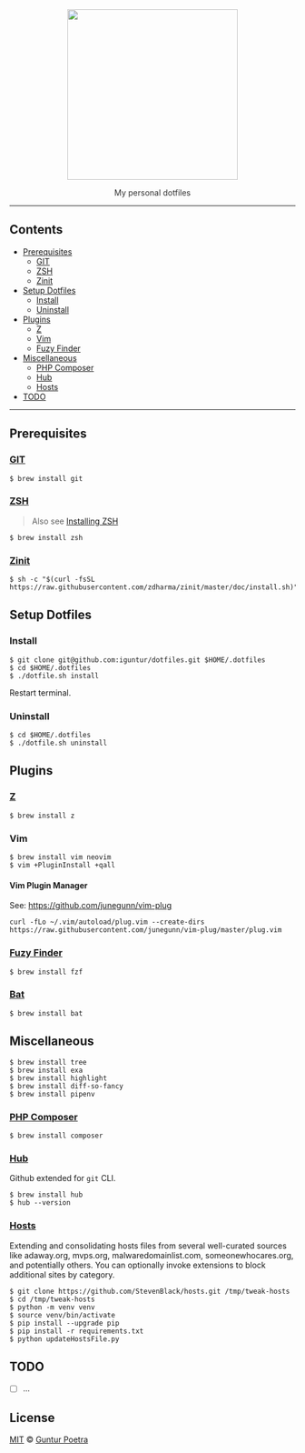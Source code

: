 <div align='center'>
	<img src='https://dotfiles.github.io/images/dotfiles-logo.png' width='300px'>
	<p style='color: #333333'>My personal dotfiles</p>
</div>

---

## Contents <!-- omit in toc -->

- [Prerequisites](#prerequisites)
  - [GIT](#git)
  - [ZSH](#zsh)
  - [Zinit](#zinit)
- [Setup Dotfiles](#setup-dotfiles)
  - [Install](#install)
  - [Uninstall](#uninstall)
- [Plugins](#plugins)
  - [Z](#z)
  - [Vim](#vim)
  - [Fuzy Finder](#fuzy-finder)
- [Miscellaneous](#miscellaneous)
  - [PHP Composer](#php-composer)
  - [Hub](#hub)
  - [Hosts](#hosts)
- [TODO](#todo)

---

## Prerequisites

### [GIT](https://git-scm.com)

```console
$ brew install git
```

### [ZSH](https://www.zsh.org)

> Also see [Installing ZSH](https://github.com/robbyrussell/oh-my-zsh/wiki/Installing-ZSH)

```console
$ brew install zsh
```

### [Zinit](https://github.com/zdharma/zinit)

```console
$ sh -c "$(curl -fsSL https://raw.githubusercontent.com/zdharma/zinit/master/doc/install.sh)"
```

## Setup Dotfiles

### Install

```console
$ git clone git@github.com:iguntur/dotfiles.git $HOME/.dotfiles
$ cd $HOME/.dotfiles
$ ./dotfile.sh install
```

Restart terminal.

### Uninstall

```console
$ cd $HOME/.dotfiles
$ ./dotfile.sh uninstall
```

## Plugins

### [Z](https://github.com/rupa/z)

```console
$ brew install z
```

### Vim

```console
$ brew install vim neovim
$ vim +PluginInstall +qall
```

#### Vim Plugin Manager <!-- omit in toc -->

See: https://github.com/junegunn/vim-plug

```console
curl -fLo ~/.vim/autoload/plug.vim --create-dirs https://raw.githubusercontent.com/junegunn/vim-plug/master/plug.vim
```

### [Fuzy Finder](https://github.com/junegunn/fzf)

```console
$ brew install fzf
```

<!-- ### [Powerline Fonts](https://github.com/powerline/fonts)

```console
$ brew install powerline-fonts powerline-vim vim-airline
``` -->

### [Bat](https://github.com/sharkdp/bat) <!-- omit in toc -->

```console
$ brew install bat
```

## Miscellaneous

```console
$ brew install tree
$ brew install exa
$ brew install highlight
$ brew install diff-so-fancy
$ brew install pipenv
```

### [PHP Composer](https://getcomposer.org/)

```console
$ brew install composer
```

### [Hub](https://github.com/github/hub)

Github extended for `git` CLI.

```console
$ brew install hub
$ hub --version
```

### [Hosts](https://github.com/StevenBlack/hosts)

Extending and consolidating hosts files from several well-curated sources like adaway.org, mvps.org, malwaredomainlist.com, someonewhocares.org, and potentially others. You can optionally invoke extensions to block additional sites by category.

```console
$ git clone https://github.com/StevenBlack/hosts.git /tmp/tweak-hosts
$ cd /tmp/tweak-hosts
$ python -m venv venv
$ source venv/bin/activate
$ pip install --upgrade pip
$ pip install -r requirements.txt
$ python updateHostsFile.py
```

## TODO

-   [ ] ...

## License <!-- omit in toc -->

[MIT](https://opensource.org/licenses/MIT) © [Guntur Poetra](https://gunturpoetra.com)
